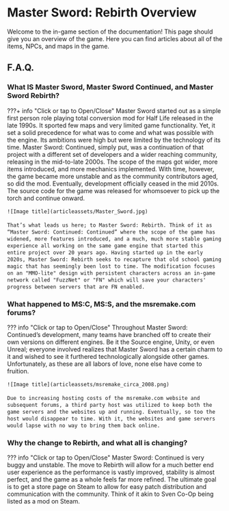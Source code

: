 # Master Sword: Rebirth Overview

Welcome to the in-game section of the documentation! This page should give you an overview of the game. Here you can find articles about all of the items, NPCs, and maps in the game.

## F.A.Q.

### What IS Master Sword, Master Sword Continued, and Master Sword Rebirth?

???+ info "Click or tap to Open/Close"
    Master Sword started out as a simple first person role playing total conversion mod for Half Life released in the late 1990s. It sported few maps and very limited game functionality. Yet, it set a solid precedence for what was to come and what was possible with the engine. Its ambitions were high but were limited by the technology of its time. Master Sword: Continued, simply put, was a continuation of that project with a different set of developers and a wider reaching community, releasing in the mid-to-late 2000s. The scope of the maps got wider, more items introduced, and more mechanics implemented. With time, however, the game became more unstable and as the community contributors aged, so did the mod. Eventually, development officially ceased in the mid 2010s. The source code for the game was released for whomsoever to pick up the torch and continue onward.
    
    ![Image title](articleassets/Master_Sword.jpg)

    That’s what leads us here; to Master Sword: Rebirth. Think of it as “Master Sword: Continued: Continued” where the scope of the game has widened, more features introduced, and a much, much more stable gaming experience all working on the same game engine that started this entire project over 20 years ago. Having started up in the early 2020s, Master Sword: Rebirth seeks to recapture that old school gaming magic that has seemingly been lost to time. The modification focuses on an "MMO-lite" design with persistent characters across an in-game network called "FuzzNet" or "FN" which will save your characters' progress between servers that are FN enabled.

### What happened to MS:C, MS:S, and the msremake.com forums?

??? info "Click or tap to Open/Close"
    Throughout Master Sword: Continued’s development, many teams have branched off to create their own versions on different engines. Be it the Source engine, Unity, or even Unreal; everyone involved realizes that Master Sword has a certain charm to it and wished to see it furthered technologically alongside other games. Unfortunately, as these are all labors of love, none else have come to fruition. 

    ![Image title](articleassets/msremake_circa_2008.png)

    Due to increasing hosting costs of the msremake.com website and subsequent forums, a third party host was utilized to keep both the game servers and the websites up and running. Eventually, so too the host would disappear to time. With it, the websites and game servers would lapse with no way to bring them back online.

### Why the change to Rebirth, and what all is changing?

??? info "Click or tap to Open/Close"
    Master Sword: Continued is very buggy and unstable. The move to Rebirth will allow for a much better end user experience as the performance is vastly improved, stability is almost perfect, and the game as a whole feels far more refined. The ultimate goal is to get a store page on Steam to allow for easy patch distribution and communication with the community. Think of it akin to Sven Co-Op being listed as a mod on Steam.